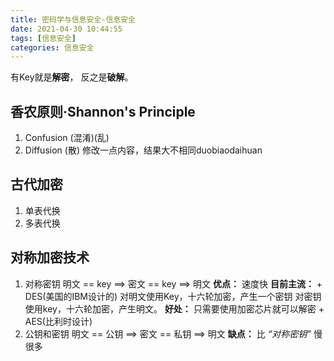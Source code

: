 ```yaml
---
title: 密码学与信息安全-信息安全
date: 2021-04-30 10:44:55
tags: [信息安全]
categories: 信息安全
---
```


有Key就是**解密**，
反之是**破解**。

<!--more-->

## 香农原则·Shannon's Principle

1. Confusion (混淆)(乱)
2. Diffusion (散)
    修改一点内容，结果大不相同duobiaodaihuan

## 古代加密

1. 单表代换
2. 多表代换

## 对称加密技术

1. 对称密钥
    明文 == key ==> 密文 == key ==> 明文
    **优点：**
        速度快
    **目前主流：**
        + DES(美国的IBM设计的)
            对明文使用Key，十六轮加密，产生一个密钥
            对密钥使用key，十六轮加密，产生明文。
            **好处：**
                只需要使用加密芯片就可以解密
        + AES(比利时设计)
2. 公钥和密钥
    明文 == 公钥 ==> 密文 == 私钥 ==> 明文
    **缺点：**
        比 *“对称密钥”* 慢很多
